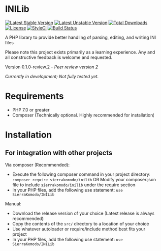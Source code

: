 # INILib
[![Latest Stable Version](https://poser.pugx.org/sierrakomodo/inilib/version)](https://packagist.org/packages/sierrakomodo/inilib)
[![Latest Unstable Version](https://poser.pugx.org/sierrakomodo/inilib/v/unstable)](//packagist.org/packages/sierrakomodo/inilib)
[![Total Downloads](https://poser.pugx.org/sierrakomodo/inilib/downloads)](https://packagist.org/packages/sierrakomodo/inilib)
[![License](https://poser.pugx.org/sierrakomodo/inilib/license)](https://github.com/SierraKomodo/INILib/blob/master/LICENSE)
[![StyleCI](https://styleci.io/repos/89872921/shield?branch=master)](https://styleci.io/repos/89872921)
[![Build Status](https://travis-ci.org/SierraKomodo/INILib.svg?branch=master)](https://travis-ci.org/SierraKomodo/inilib)

A PHP library to provide better handling of parsing, editing, and writing INI files

Please note this project exists primarily as a learning experience. Any and all constructive feedback is welcome and requested.

Version 0.1.0-review.2 - *Peer review version 2*

*Currently in development; Not fully tested yet.*

# Requirements
 - PHP 7.0 or greater
 - Composer (Technically optional. Highly recommended for installation)

# Installation
## For integration with other projects
Via composer (Recommended):
 - Execute the following composer command in your project directory: `composer require sierrakomodo/inilib` OR Modify your composer.json file to include `sierrakomodo/inilib` under the require section
 - In your PHP files, add the following use statement: `use SierraKomodo/INILib`

Manual:
 - Download the release version of your choice (Latest release is always recommended)
 - Copy the contents of the `src/` directory to a location of your choice
 - Use whatever autoloader or require/include method best fits your project
 - In your PHP files, add the following use statement: `use SierraKomodo/INILib`
